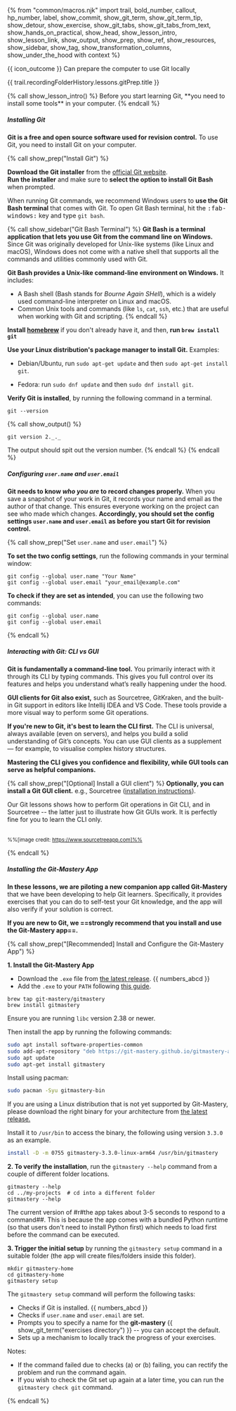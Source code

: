 {% from "common/macros.njk" import trail, bold_number, callout, hp_number, label, show_commit, show_git_term, show_git_term_tip, show_detour, show_exercise, show_git_tabs, show_git_tabs_from_text, show_hands_on_practical, show_head, show_lesson_intro, show_lesson_link, show_output, show_prep, show_ref, show_resources, show_sidebar, show_tag, show_transformation_columns, show_under_the_hood with context %}

<span id="prereqs"></span>

<span id="outcomes">{{ icon_outcome }} Can prepare the computer to use Git locally</span>

<span id="title">{{ trail.recordingFolderHistory.lessons.gitPrep.title }}</span>

<div id="body">
{% call show_lesson_intro() %}
Before you start learning Git, **you need to install some tools** in your computer.
{% endcall %}

##### Installing Git

**Git is a free and open source software used for revision control.** To use Git, you need to install Git on your computer.

{% call show_prep("Install Git") %}
<tabs>
  <tab header=":fab-windows: Windows">

**Download the Git installer** from the [official Git website](https://git-scm.com/downloads/win).<br>
**Run the installer** and make sure to **select the option to install Git Bash** when prompted.

<box type="warning" seamless>

When running Git commands, we recommend Windows users to **use the Git Bash terminal** that comes with Git. To open Git Bash terminal, hit the <kbd>:fab-windows:</kbd> key and type `git bash`.
</box>

{% call show_sidebar("Git Bash Terminal") %}
**Git Bash is a terminal application that lets you use Git from the command line on Windows.** Since Git was originally developed for Unix-like systems (like Linux and macOS), Windows does not come with a native shell that supports all the commands and utilities commonly used with Git.

<pic src="images/gitBashWindow.png" />

**Git Bash provides a Unix-like command-line environment on Windows.** It includes:
- A Bash shell (Bash stands for *Bourne Again SHell*), which is a widely used command-line interpreter on Linux and macOS.
- Common Unix tools and commands (like `ls`, `cat`, `ssh`, etc.) that are useful when working with Git and scripting.
{% endcall %} <!-- show_sidebar -->
  </tab>
  <tab header=":fab-apple: MacOS">

**Install [homebrew](https://brew.sh/)** if you don't already have it, and then, **run `brew install git`**
  </tab>
  <tab header=":fab-linux: Linux">

**Use your Linux distribution's package manager to install Git.** Examples:

* Debian/Ubuntu, run `sudo apt-get update` and then `sudo apt-get install git`.
* Fedora: run `sudo dnf update` and then `sudo dnf install git`.

  </tab>
</tabs>

**Verify Git is installed**, by running the following command in a terminal.
```bash{.no-line-numbers}
git --version
```
{% call show_output() %}
```bash{.no-line-numbers}
git version 2._._
```
The output should spit out the version number.
{% endcall %} <!-- show_output -->
{% endcall %} <!-- show_prep -->

##### Configuring `user.name` and `user.email`

**Git needs to know _who you are_ to record changes properly.** When you save a snapshot of your work in Git, it records your name and email as the author of that change. This ensures everyone working on the project can see who made which changes. **Accordingly, you should set the config settings `user.name` and `user.email` as before you start Git for revision control.**

{% call show_prep("Set `user.name` and `user.email`") %}

**To set the two config settings**, run the following commands in your terminal window:
```bash{.no-line-numbers}
git config --global user.name "Your Name"
git config --global user.email "your_email@example.com"
```

**To check if they are set as intended**, you can use the following two commands:
```bash{.no-line-numbers}
git config --global user.name
git config --global user.email
```
{% endcall %} <!-- show_prep -->

##### Interacting with Git: CLI vs GUI
**Git is fundamentally a command-line tool.** You primarily interact with it through its <tooltip content="Command-Line Interface">CLI</tooltip> by typing commands. This gives you full control over its features and helps you understand what’s really happening under the hood.

**<tooltip content="Graphical User Interface">GUI</tooltip> clients for Git also exist,** such as Sourcetree, GitKraken, and the built-in Git support in editors like Intellij IDEA and VS Code. These tools provide a more visual way to perform some Git operations.

**If you're new to Git, it's best to learn the CLI first.** The CLI is universal, always available (even on servers), and helps you build a solid understanding of Git’s concepts. You can use GUI clients as a supplement — for example, to visualise complex history structures.

**Mastering the CLI gives you confidence and flexibility, while GUI tools can serve as helpful companions.**

{% call show_prep("[Optional] Install a GUI client") %}
**Optionally, you can install a Git GUI client.**
e.g., Sourcetree ([installation instructions](https://se-education.org/guides/tutorials/sourcetree.html)).

Our Git lessons shows how to perform Git operations in Git CLI, and in Sourcetree -- the latter just to illustrate how Git GUIs work. It is perfectly fine for you to learn the CLI only.

<pic src="images/sourcetreeUi.png" /><br>
<sub>%%[image credit: https://www.sourcetreeapp.com]%%</sub>

{% endcall %} <!-- show_prep -->

<div class="non-printable" tags="git-mastery">

##### Installing the Git-Mastery App

**In these lessons, we are piloting a new companion app called Git-Mastery** that we have been developing to help Git learners. Specifically, it provides exercises that you can do to self-test your Git knowledge, and the app will also verify if your solution is correct.

**If you are new to Git, we ==strongly recommend that you install and use the Git-Mastery app==.**

{% call show_prep("[Recommended] Install and Configure the Git-Mastery App")  %}

**1. Install the Git-Mastery App**

<tabs>
  <tab header=":fab-windows: Windows">

* Download the `.exe` file from [the latest release](https://github.com/git-mastery/app/releases/latest). {{ numbers_abcd }}
* Add the `.exe` to your `PATH` following [this guide](https://www.eukhost.com/kb/how-to-add-to-the-path-on-windows-10-and-windows-11/).
  </tab>
  <tab header=":fab-apple: MacOS">

```bash{.no-line-numbers}
brew tap git-mastery/gitmastery
brew install gitmastery
```
  </tab>
  <tab header=":fab-linux: Linux">

<tabs>
  <tab header="Debian/Ubuntu">

Ensure you are running `libc` version 2.38 or newer.

Then install the app by running the following commands:

```bash
sudo apt install software-properties-common
sudo add-apt-repository "deb https://git-mastery.github.io/gitmastery-apt-repo any main"
sudo apt update
sudo apt-get install gitmastery
```

  </tab>
  <tab header="Arch">

Install using pacman:

```bash
sudo pacman -Syu gitmastery-bin
```
  </tab>
  <tab header="Others">

If you are using a Linux distribution that is not yet supported by Git-Mastery, please download the right binary for your architecture from [the latest release.](https://github.com/git-mastery/app/releases/latest)

Install it to `/usr/bin` to access the binary, the following using version `3.3.0` as an example.

```bash
install -D -m 0755 gitmastery-3.3.0-linux-arm64 /usr/bin/gitmastery
```
  </tab>
</tabs> <!-- linux versions -->

  </tab> <!-- linux -->
</tabs> <!-- os -->

**2. To verify the installation**, run the `gitmastery --help` command from a couple of different folder locations.

```bash{.no-line-numbers}
gitmastery --help
cd ../my-projects  # cd into a different folder
gitmastery --help
```

<box type="info" seamless>

The current version of #r#the app takes about 3-5 seconds to respond to a command##. This is because the app comes with a bundled Python runtime (so that users don't need to install Python first) which needs to load first before the command can be executed.
</box>

**3. Trigger the initial setup** by running the `gitmastery setup` command in a suitable folder (the app will create files/folders inside this folder).

```bash{.no-line-numbers}
mkdir gitmastery-home
cd gitmastery-home
gitmastery setup
```

The `gitmastery setup` command will perform the following tasks:
* Checks if Git is installed. {{ numbers_abcd }}
* Checks if `user.name` and `user.email` are set.
* Prompts you to specify a name for the **git-mastery** {{ show_git_term("exercises directory") }} -- you can accept the default.
* Sets up a mechanism to locally track the progress of your exercises.

Notes:
* If the command failed due to checks (a) or (b) failing, you can rectify the problem and run the command again.
* If you wish to check the Git set up again at a later time, you can run the `gitmastery check git` command.

{% endcall %} <!-- show_prep -->
</div>

</div>
<div id="extras">
</div>
